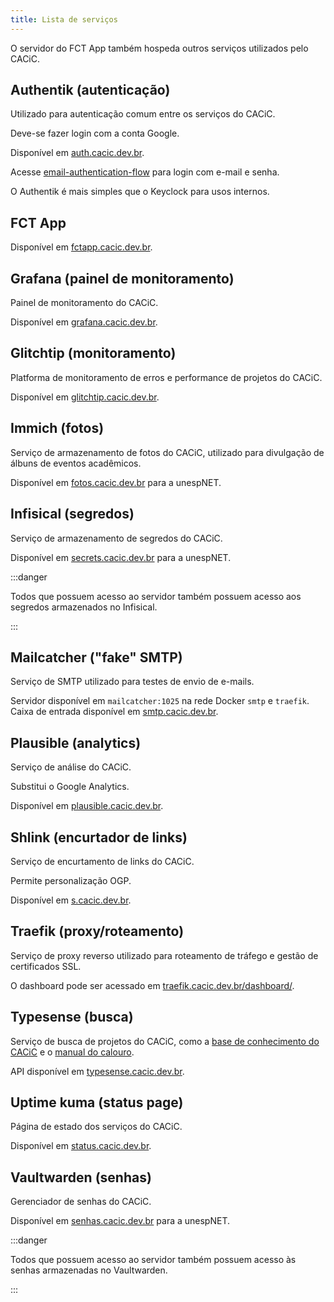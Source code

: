 ```yaml
---
title: Lista de serviços
---
```


O servidor do FCT App também hospeda outros serviços utilizados pelo CACiC.

## Authentik (autenticação)

Utilizado para autenticação comum entre os serviços do CACiC.

Deve-se fazer login com a conta Google.

Disponível em [auth.cacic.dev.br](https://auth.cacic.dev.br).

Acesse [email-authentication-flow](https://auth.cacic.dev.br/if/flow/email-authentication-flow/) para login com e-mail e senha.

O Authentik é mais simples que o Keyclock para usos internos.

## FCT App

Disponível em [fctapp.cacic.dev.br](https://fctapp.cacic.dev.br).

## Grafana (painel de monitoramento)

Painel de monitoramento do CACiC.

Disponível em [grafana.cacic.dev.br](https://grafana.cacic.dev.br).

## Glitchtip (monitoramento)

Platforma de monitoramento de erros e performance de projetos do CACiC.

Disponível em [glitchtip.cacic.dev.br](https://glitchtip.cacic.dev.br).

## Immich (fotos)

Serviço de armazenamento de fotos do CACiC, utilizado para divulgação de álbuns de eventos acadêmicos.

Disponível em [fotos.cacic.dev.br](https://fotos.cacic.dev.br) para a unespNET.

## Infisical (segredos)

Serviço de armazenamento de segredos do CACiC.

Disponível em [secrets.cacic.dev.br](https://secrets.cacic.dev.br) para a unespNET.

:::danger

Todos que possuem acesso ao servidor também possuem acesso aos segredos armazenados no Infisical.

:::

## Mailcatcher ("fake" SMTP)

Serviço de SMTP utilizado para testes de envio de e-mails.

Servidor disponível em `mailcatcher:1025` na rede Docker `smtp` e `traefik`.  
Caixa de entrada disponível em [smtp.cacic.dev.br](https://smtp.cacic.dev.br).

## Plausible (analytics)

Serviço de análise do CACiC.

Substitui o Google Analytics.

Disponível em [plausible.cacic.dev.br](https://plausible.cacic.dev.br).

## Shlink (encurtador de links)

Serviço de encurtamento de links do CACiC.

Permite personalização OGP.

Disponível em [s.cacic.dev.br](https://shlink.cacic.dev.br).

## Traefik (proxy/roteamento)

Serviço de proxy reverso utilizado para roteamento de tráfego e gestão de certificados SSL.

O dashboard pode ser acessado em [traefik.cacic.dev.br/dashboard/](https://traefik.cacic.dev.br/dashboard/).

## Typesense (busca)

Serviço de busca de projetos do CACiC, como a [base de conhecimento do CACiC](https://cacic-fct.github.io/kb) e o [manual do calouro](https://cacic-fct.github.io/manual-do-calouro).

API disponível em [typesense.cacic.dev.br](https://typesense.cacic.dev.br).

## Uptime kuma (status page)

Página de estado dos serviços do CACiC.

Disponível em [status.cacic.dev.br](https://status.cacic.dev.br).

## Vaultwarden (senhas)

Gerenciador de senhas do CACiC.

Disponível em [senhas.cacic.dev.br](https://senhas.cacic.dev.br) para a unespNET.

:::danger

Todos que possuem acesso ao servidor também possuem acesso às senhas armazenadas no Vaultwarden.

:::
